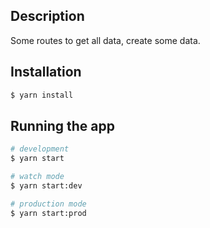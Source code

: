 ## Description

Some routes to get all data, create some data.
## Installation

```bash
$ yarn install
```

## Running the app

```bash
# development
$ yarn start

# watch mode
$ yarn start:dev

# production mode
$ yarn start:prod
```